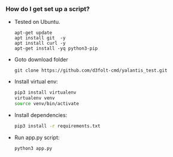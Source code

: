 ### How do I get set up a script? ###

* Tested on Ubuntu.
    ```
    apt-get update
    apt install git  -y
    apt install curl -y
    apt-get install -yq python3-pip
    ```
* Goto download folder
    ```
    git clone https://github.com/d3folt-cmd/yalantis_test.git
    ```
* Install virtual env:
    ```bash
    pip3 install virtualenv
    virtualenv venv
    source venv/bin/activate
    ```
* Install dependencies:
    ```bash
    pip3 install -r requirements.txt
    ```
* Run app.py script:  
    ```bash
    python3 app.py
    ```
